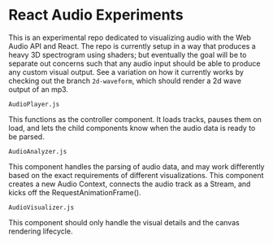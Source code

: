 # React Audio Experiments

This is an experimental repo dedicated to visualizing audio with the Web Audio API and React. The repo is currently setup in a way that produces a heavy 3D spectrogram using shaders; but eventually the goal will be to separate out concerns such that any audio input should be able to produce any custom visual output. See a variation on how it currently works by checking out the branch `2d-waveform`, which should render a 2d wave output of an mp3.


`AudioPlayer.js`

This functions as the controller component. It loads tracks, pauses them on load, and lets the child components know when the audio data is ready to be parsed.


`AudioAnalyzer.js`

This component handles the parsing of audio data, and may work differently based on the exact requirements of different visualizations. This component creates a new Audio Context, connects the audio track as a Stream, and kicks off the RequestAnimationFrame().


`AudioVisualizer.js`

This component should only handle the visual details and the canvas rendering lifecycle.
